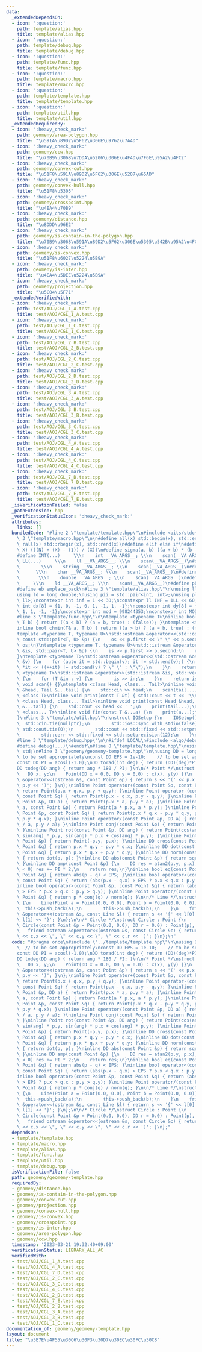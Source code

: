 ```yaml
---
data:
  _extendedDependsOn:
  - icon: ':question:'
    path: template/alias.hpp
    title: template/alias.hpp
  - icon: ':question:'
    path: template/debug.hpp
    title: template/debug.hpp
  - icon: ':question:'
    path: template/func.hpp
    title: template/func.hpp
  - icon: ':question:'
    path: template/macro.hpp
    title: template/macro.hpp
  - icon: ':question:'
    path: template/template.hpp
    title: template/template.hpp
  - icon: ':question:'
    path: template/util.hpp
    title: template/util.hpp
  _extendedRequiredBy:
  - icon: ':heavy_check_mark:'
    path: geomeny/area-polygon.hpp
    title: "\u591A\u89D2\u5F62\u306E\u9762\u7A4D"
  - icon: ':heavy_check_mark:'
    path: geomeny/ccw.hpp
    title: "\u70B9\u3068\u7DDA\u5206\u306E\u4F4D\u7F6E\u95A2\u4FC2"
  - icon: ':heavy_check_mark:'
    path: geomeny/convex-cut.hpp
    title: "\u51F8\u591A\u89D2\u5F62\u306E\u5207\u65AD"
  - icon: ':heavy_check_mark:'
    path: geomeny/convex-hull.hpp
    title: "\u51F8\u5305"
  - icon: ':heavy_check_mark:'
    path: geomeny/crosspoint.hpp
    title: "\u4EA4\u70B9"
  - icon: ':heavy_check_mark:'
    path: geomeny/distance.hpp
    title: "\u8DDD\u96E2"
  - icon: ':heavy_check_mark:'
    path: geomeny/is-contain-in-the-polygon.hpp
    title: "\u70B9\u3068\u591A\u89D2\u5F62\u306E\u5305\u542B\u95A2\u4FC2"
  - icon: ':heavy_check_mark:'
    path: geomeny/is-convex.hpp
    title: "\u51F8\u6027\u5224\u5B9A"
  - icon: ':heavy_check_mark:'
    path: geomeny/is-inter.hpp
    title: "\u4EA4\u5DEE\u5224\u5B9A"
  - icon: ':heavy_check_mark:'
    path: geomeny/projection.hpp
    title: "\u5C04\u5F71"
  _extendedVerifiedWith:
  - icon: ':heavy_check_mark:'
    path: test/AOJ/CGL_1_A.test.cpp
    title: test/AOJ/CGL_1_A.test.cpp
  - icon: ':heavy_check_mark:'
    path: test/AOJ/CGL_1_C.test.cpp
    title: test/AOJ/CGL_1_C.test.cpp
  - icon: ':heavy_check_mark:'
    path: test/AOJ/CGL_2_B.test.cpp
    title: test/AOJ/CGL_2_B.test.cpp
  - icon: ':heavy_check_mark:'
    path: test/AOJ/CGL_2_C.test.cpp
    title: test/AOJ/CGL_2_C.test.cpp
  - icon: ':heavy_check_mark:'
    path: test/AOJ/CGL_2_D.test.cpp
    title: test/AOJ/CGL_2_D.test.cpp
  - icon: ':heavy_check_mark:'
    path: test/AOJ/CGL_3_A.test.cpp
    title: test/AOJ/CGL_3_A.test.cpp
  - icon: ':heavy_check_mark:'
    path: test/AOJ/CGL_3_B.test.cpp
    title: test/AOJ/CGL_3_B.test.cpp
  - icon: ':heavy_check_mark:'
    path: test/AOJ/CGL_3_C.test.cpp
    title: test/AOJ/CGL_3_C.test.cpp
  - icon: ':heavy_check_mark:'
    path: test/AOJ/CGL_4_A.test.cpp
    title: test/AOJ/CGL_4_A.test.cpp
  - icon: ':heavy_check_mark:'
    path: test/AOJ/CGL_4_C.test.cpp
    title: test/AOJ/CGL_4_C.test.cpp
  - icon: ':heavy_check_mark:'
    path: test/AOJ/CGL_7_D.test.cpp
    title: test/AOJ/CGL_7_D.test.cpp
  - icon: ':heavy_check_mark:'
    path: test/AOJ/CGL_7_E.test.cpp
    title: test/AOJ/CGL_7_E.test.cpp
  _isVerificationFailed: false
  _pathExtension: hpp
  _verificationStatusIcon: ':heavy_check_mark:'
  attributes:
    links: []
  bundledCode: "#line 2 \"template/template.hpp\"\n#include <bits/stdc++.h>\n#line\
    \ 3 \"template/macro.hpp\"\n\n#define all(x) std::begin(x), std::end(x)\n#define\
    \ rall(x) std::rbegin(x), std::rend(x)\n#define elif else if\n#define updiv(N,\
    \ X) (((N) + (X) - (1)) / (X))\n#define sigma(a, b) ((a + b) * (b - a + 1) / 2)\n\
    #define INT(...)     \\\n    int __VA_ARGS__; \\\n    scan(__VA_ARGS__)\n#define\
    \ LL(...)     \\\n    ll __VA_ARGS__; \\\n    scan(__VA_ARGS__)\n#define STR(...)\
    \        \\\n    string __VA_ARGS__; \\\n    scan(__VA_ARGS__)\n#define CHR(...)\
    \      \\\n    char __VA_ARGS__; \\\n    scan(__VA_ARGS__)\n#define DOU(...) \
    \       \\\n    double __VA_ARGS__; \\\n    scan(__VA_ARGS__)\n#define LD(...)\
    \     \\\n    ld __VA_ARGS__; \\\n    scan(__VA_ARGS__)\n#define pb push_back\n\
    #define eb emplace_back\n#line 3 \"template/alias.hpp\"\n\nusing ll = long long;\n\
    using ld = long double;\nusing pii = std::pair<int, int>;\nusing pll = std::pair<ll,\
    \ ll>;\nconstexpr int inf = 1 << 30;\nconstexpr ll INF = 1LL << 60;\nconstexpr\
    \ int dx[8] = {1, 0, -1, 0, 1, -1, 1, -1};\nconstexpr int dy[8] = {0, 1, 0, -1,\
    \ 1, 1, -1, -1};\nconstexpr int mod = 998244353;\nconstexpr int MOD = 1e9 + 7;\n\
    #line 3 \"template/func.hpp\"\n\ntemplate <typename T>\ninline bool chmax(T& a,\
    \ T b) { return ((a < b) ? (a = b, true) : (false)); }\ntemplate <typename T>\n\
    inline bool chmin(T& a, T b) { return ((a > b) ? (a = b, true) : (false)); }\n\
    template <typename T, typename U>\nstd::ostream &operator<<(std::ostream &os,\
    \ const std::pair<T, U> &p) {\n    os << p.first << \" \" << p.second;\n    return\
    \ os;\n}\ntemplate <typename T, typename U>\nstd::istream &operator>>(std::istream\
    \ &is, std::pair<T, U> &p) {\n    is >> p.first >> p.second;\n    return is;\n\
    }\ntemplate <typename T>\nstd::ostream &operator<<(std::ostream &os, const std::vector<T>\
    \ &v) {\n    for (auto it = std::begin(v); it != std::end(v);) {\n        os <<\
    \ *it << ((++it) != std::end(v) ? \" \" : \"\");\n    }\n    return os;\n}\ntemplate\
    \ <typename T>\nstd::istream &operator>>(std::istream &is, std::vector<T> &v)\
    \ {\n    for (T &in : v) {\n        is >> in;\n    }\n    return is;\n}\ninline\
    \ void scan() {}\ntemplate <class Head, class... Tail>\ninline void scan(Head\
    \ &head, Tail &...tail) {\n    std::cin >> head;\n    scan(tail...);\n}\ntemplate\
    \ <class T>\ninline void print(const T &t) { std::cout << t << '\\n'; }\ntemplate\
    \ <class Head, class... Tail>\ninline void print(const Head &head, const Tail\
    \ &...tail) {\n    std::cout << head << ' ';\n    print(tail...);\n}\ntemplate\
    \ <class... T>\ninline void fin(const T &...a) {\n    print(a...);\n    exit(0);\n\
    }\n#line 3 \"template/util.hpp\"\n\nstruct IOSetup {\n    IOSetup() {\n      \
    \  std::cin.tie(nullptr);\n        std::ios::sync_with_stdio(false);\n       \
    \ std::cout.tie(0);\n        std::cout << std::fixed << std::setprecision(12);\n\
    \        std::cerr << std::fixed << std::setprecision(12);\n    }\n} IOSetup;\n\
    #line 3 \"template/debug.hpp\"\n\n#ifdef LOCAL\n#include <algo/debug.hpp>\n#else\n\
    #define debug(...)\n#endif\n#line 8 \"template/template.hpp\"\nusing namespace\
    \ std;\n#line 3 \"geomeny/geomeny-template.hpp\"\n\nusing DD = long double;  //\
    \ to be set appropriately\nconst DD EPS = 1e-10;    // to be set appropriately\n\
    const DD PI = acosl(-1.0);\nDD torad(int deg) { return (DD)(deg)*PI / 180; }\n\
    DD todeg(DD ang) { return ang * 180 / PI; }\n\n/* Point */\nstruct Point {\n \
    \   DD x, y;\n    Point(DD x = 0.0, DD y = 0.0) : x(x), y(y) {}\n    friend ostream\
    \ &operator<<(ostream &s, const Point &p) { return s << '(' << p.x << \", \" <<\
    \ p.y << ')'; }\n};\ninline Point operator+(const Point &p, const Point &q) {\
    \ return Point(p.x + q.x, p.y + q.y); }\ninline Point operator-(const Point &p,\
    \ const Point &q) { return Point(p.x - q.x, p.y - q.y); }\ninline Point operator*(const\
    \ Point &p, DD a) { return Point(p.x * a, p.y * a); }\ninline Point operator*(DD\
    \ a, const Point &p) { return Point(a * p.x, a * p.y); }\ninline Point operator*(const\
    \ Point &p, const Point &q) { return Point(p.x * q.x - p.y * q.y, p.x * q.y +\
    \ p.y * q.x); }\ninline Point operator/(const Point &p, DD a) { return Point(p.x\
    \ / a, p.y / a); }\ninline Point conj(const Point &p) { return Point(p.x, -p.y);\
    \ }\ninline Point rot(const Point &p, DD ang) { return Point(cos(ang) * p.x -\
    \ sin(ang) * p.y, sin(ang) * p.x + cos(ang) * p.y); }\ninline Point rot90(const\
    \ Point &p) { return Point(-p.y, p.x); }\ninline DD cross(const Point &p, const\
    \ Point &q) { return p.x * q.y - p.y * q.x; }\ninline DD dot(const Point &p, const\
    \ Point &q) { return p.x * q.x + p.y * q.y; }\ninline DD norm(const Point &p)\
    \ { return dot(p, p); }\ninline DD abs(const Point &p) { return sqrt(dot(p, p));\
    \ }\ninline DD amp(const Point &p) {\n    DD res = atan2(p.y, p.x);\n    if (res\
    \ < 0) res += PI * 2;\n    return res;\n}\ninline bool eq(const Point &p, const\
    \ Point &q) { return abs(p - q) < EPS; }\ninline bool operator<(const Point &p,\
    \ const Point &q) { return (abs(p.x - q.x) > EPS ? p.x < q.x : p.y < q.y); }\n\
    inline bool operator>(const Point &p, const Point &q) { return (abs(p.x - q.x)\
    \ > EPS ? p.x > q.x : p.y > q.y); }\ninline Point operator/(const Point &p, const\
    \ Point &q) { return p * conj(q) / norm(q); }\n\n/* Line */\nstruct Line : vector<Point>\
    \ {\n    Line(Point a = Point(0.0, 0.0), Point b = Point(0.0, 0.0)) {\n      \
    \  this->push_back(a);\n        this->push_back(b);\n    }\n    friend ostream\
    \ &operator<<(ostream &s, const Line &l) { return s << '{' << l[0] << \", \" <<\
    \ l[1] << '}'; }\n};\n\n/* Circle */\nstruct Circle : Point {\n    DD r;\n   \
    \ Circle(const Point &p = Point(0.0, 0.0), DD r = 0.0) : Point(p), r(r) {}\n \
    \   friend ostream &operator<<(ostream &s, const Circle &c) { return s << '('\
    \ << c.x << \", \" << c.y << \", \" << c.r << ')'; }\n};\n"
  code: "#pragma once\n#include \"../template/template.hpp\"\n\nusing DD = long double;\
    \  // to be set appropriately\nconst DD EPS = 1e-10;    // to be set appropriately\n\
    const DD PI = acosl(-1.0);\nDD torad(int deg) { return (DD)(deg)*PI / 180; }\n\
    DD todeg(DD ang) { return ang * 180 / PI; }\n\n/* Point */\nstruct Point {\n \
    \   DD x, y;\n    Point(DD x = 0.0, DD y = 0.0) : x(x), y(y) {}\n    friend ostream\
    \ &operator<<(ostream &s, const Point &p) { return s << '(' << p.x << \", \" <<\
    \ p.y << ')'; }\n};\ninline Point operator+(const Point &p, const Point &q) {\
    \ return Point(p.x + q.x, p.y + q.y); }\ninline Point operator-(const Point &p,\
    \ const Point &q) { return Point(p.x - q.x, p.y - q.y); }\ninline Point operator*(const\
    \ Point &p, DD a) { return Point(p.x * a, p.y * a); }\ninline Point operator*(DD\
    \ a, const Point &p) { return Point(a * p.x, a * p.y); }\ninline Point operator*(const\
    \ Point &p, const Point &q) { return Point(p.x * q.x - p.y * q.y, p.x * q.y +\
    \ p.y * q.x); }\ninline Point operator/(const Point &p, DD a) { return Point(p.x\
    \ / a, p.y / a); }\ninline Point conj(const Point &p) { return Point(p.x, -p.y);\
    \ }\ninline Point rot(const Point &p, DD ang) { return Point(cos(ang) * p.x -\
    \ sin(ang) * p.y, sin(ang) * p.x + cos(ang) * p.y); }\ninline Point rot90(const\
    \ Point &p) { return Point(-p.y, p.x); }\ninline DD cross(const Point &p, const\
    \ Point &q) { return p.x * q.y - p.y * q.x; }\ninline DD dot(const Point &p, const\
    \ Point &q) { return p.x * q.x + p.y * q.y; }\ninline DD norm(const Point &p)\
    \ { return dot(p, p); }\ninline DD abs(const Point &p) { return sqrt(dot(p, p));\
    \ }\ninline DD amp(const Point &p) {\n    DD res = atan2(p.y, p.x);\n    if (res\
    \ < 0) res += PI * 2;\n    return res;\n}\ninline bool eq(const Point &p, const\
    \ Point &q) { return abs(p - q) < EPS; }\ninline bool operator<(const Point &p,\
    \ const Point &q) { return (abs(p.x - q.x) > EPS ? p.x < q.x : p.y < q.y); }\n\
    inline bool operator>(const Point &p, const Point &q) { return (abs(p.x - q.x)\
    \ > EPS ? p.x > q.x : p.y > q.y); }\ninline Point operator/(const Point &p, const\
    \ Point &q) { return p * conj(q) / norm(q); }\n\n/* Line */\nstruct Line : vector<Point>\
    \ {\n    Line(Point a = Point(0.0, 0.0), Point b = Point(0.0, 0.0)) {\n      \
    \  this->push_back(a);\n        this->push_back(b);\n    }\n    friend ostream\
    \ &operator<<(ostream &s, const Line &l) { return s << '{' << l[0] << \", \" <<\
    \ l[1] << '}'; }\n};\n\n/* Circle */\nstruct Circle : Point {\n    DD r;\n   \
    \ Circle(const Point &p = Point(0.0, 0.0), DD r = 0.0) : Point(p), r(r) {}\n \
    \   friend ostream &operator<<(ostream &s, const Circle &c) { return s << '('\
    \ << c.x << \", \" << c.y << \", \" << c.r << ')'; }\n};"
  dependsOn:
  - template/template.hpp
  - template/macro.hpp
  - template/alias.hpp
  - template/func.hpp
  - template/util.hpp
  - template/debug.hpp
  isVerificationFile: false
  path: geomeny/geomeny-template.hpp
  requiredBy:
  - geomeny/distance.hpp
  - geomeny/is-contain-in-the-polygon.hpp
  - geomeny/convex-cut.hpp
  - geomeny/projection.hpp
  - geomeny/convex-hull.hpp
  - geomeny/is-convex.hpp
  - geomeny/crosspoint.hpp
  - geomeny/is-inter.hpp
  - geomeny/area-polygon.hpp
  - geomeny/ccw.hpp
  timestamp: '2023-03-21 19:32:40+09:00'
  verificationStatus: LIBRARY_ALL_AC
  verifiedWith:
  - test/AOJ/CGL_1_A.test.cpp
  - test/AOJ/CGL_4_A.test.cpp
  - test/AOJ/CGL_7_D.test.cpp
  - test/AOJ/CGL_2_C.test.cpp
  - test/AOJ/CGL_3_C.test.cpp
  - test/AOJ/CGL_4_C.test.cpp
  - test/AOJ/CGL_2_D.test.cpp
  - test/AOJ/CGL_7_E.test.cpp
  - test/AOJ/CGL_2_B.test.cpp
  - test/AOJ/CGL_3_A.test.cpp
  - test/AOJ/CGL_3_B.test.cpp
  - test/AOJ/CGL_1_C.test.cpp
documentation_of: geomeny/geomeny-template.hpp
layout: document
title: "\u5E7E\u4F55\u30C6\u30F3\u30D7\u30EC\u30FC\u30C8"
---
```

